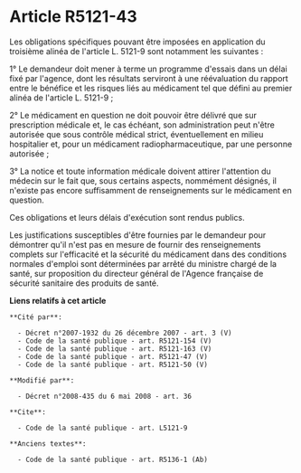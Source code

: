 # Article R5121-43

Les obligations spécifiques pouvant être imposées en application du troisième alinéa de l'article L. 5121-9 sont notamment
les suivantes : 

1° Le demandeur doit mener à terme un programme d'essais dans un délai fixé par l'agence, dont les résultats serviront à une
réévaluation du rapport entre le bénéfice et les risques liés au médicament tel que défini au premier alinéa de l'article L.
5121-9 ; 

2° Le médicament en question ne doit pouvoir être délivré que sur prescription médicale et, le cas échéant, son
administration peut n'être autorisée que sous contrôle médical strict, éventuellement en milieu hospitalier et, pour un
médicament radiopharmaceutique, par une personne autorisée ; 

3° La notice et toute information médicale doivent attirer l'attention du médecin sur le fait que, sous certains aspects,
nommément désignés, il n'existe pas encore suffisamment de renseignements sur le médicament en question. 

Ces obligations et leurs délais d'exécution sont rendus publics. 

Les justifications susceptibles d'être fournies par le demandeur pour démontrer qu'il n'est pas en mesure de fournir des
renseignements complets sur l'efficacité et la sécurité du médicament dans des conditions normales d'emploi sont déterminées
par arrêté du ministre chargé de la santé, sur proposition du directeur général de l'Agence française de sécurité sanitaire
des produits de santé.

**Liens relatifs à cet article**

	**Cité par**:

	  - Décret n°2007-1932 du 26 décembre 2007 - art. 3 (V)
	  - Code de la santé publique - art. R5121-154 (V)
	  - Code de la santé publique - art. R5121-163 (V)
	  - Code de la santé publique - art. R5121-47 (V)
	  - Code de la santé publique - art. R5121-50 (V)

	**Modifié par**:

	  - Décret n°2008-435 du 6 mai 2008 - art. 36

	**Cite**:

	  - Code de la santé publique - art. L5121-9

	**Anciens textes**:

	  - Code de la santé publique - art. R5136-1 (Ab)

